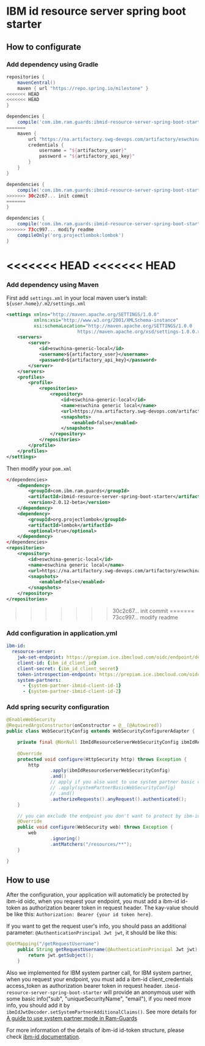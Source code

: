 # IBM id resource server spring boot starter

## How to configurate

### Add dependency using Gradle

```gradle
repositories {
    mavenCentral()
    maven { url "https://repo.spring.io/milestone" }
<<<<<<< HEAD
<<<<<<< HEAD
}

dependencies {
    compile('com.ibm.ram.guards:ibmid-resource-server-spring-boot-starter:0.0.1-beta')
=======
    maven {
        url "https://na.artifactory.swg-devops.com/artifactory/eswchina-generic-local"
        credentials {
            username = "${artifactory_user}"
            password = "${artifactory_api_key}"
        }
    }
}

dependencies {
    compile('com.ibm.ram.guards:ibmid-resource-server-spring-boot-starter:2.0.12-beta')
>>>>>>> 30c2c67... init commit
=======
}

dependencies {
    compile('com.ibm.ram.guards:ibmid-resource-server-spring-boot-starter:0.0.1-beta')
>>>>>>> 73cc997... modify readme
    compileOnly('org.projectlombok:lombok')
}
```

<<<<<<< HEAD
<<<<<<< HEAD
=======
### Add dependency using Maven

First add `settings.xml` in your local maven user’s install: `${user.home}/.m2/settings.xml`

```xml
<settings xmlns="http://maven.apache.org/SETTINGS/1.0.0"
          xmlns:xsi="http://www.w3.org/2001/XMLSchema-instance"
          xsi:schemaLocation="http://maven.apache.org/SETTINGS/1.0.0
                          https://maven.apache.org/xsd/settings-1.0.0.xsd">
    <servers>
        <server>
            <id>eswchina-generic-local</id>
            <username>${artifactory_user}</username>
            <password>${artifactory_api_key}</password>
        </server>
    </servers>
    <profiles>
        <profile>
            <repositories>
                <repository>
                    <id>eswchina-generic-local</id>
                    <name>eswchina generic local</name>
                    <url>https://na.artifactory.swg-devops.com/artifactory/eswchina-generic-local</url>
                    <snapshots>
                        <enabled>false</enabled>
                    </snapshots>
                </repository>
            </repositories>
        </profile>
    </profiles>
</settings>
```

Then modify your `pom.xml`

```xml
</dependencies>
    <dependency>
        <groupId>com.ibm.ram.guards</groupId>
        <artifactId>ibmid-resource-server-spring-boot-starter</artifactId>
        <version>2.0.12-beta</version>
    </dependency>
    <dependency>
        <groupId>org.projectlombok</groupId>
        <artifactId>lombok</artifactId>
        <optional>true</optional>
    </dependency>
</dependencies>
<repositories>
    <repository>
        <id>eswchina-generic-local</id>
        <name>eswchina generic local</name>
        <url>https://na.artifactory.swg-devops.com/artifactory/eswchina-generic-local</url>
        <snapshots>
            <enabled>false</enabled>
        </snapshots>
    </repository>
</repositories>
```

>>>>>>> 30c2c67... init commit
=======
>>>>>>> 73cc997... modify readme
### Add configuration in application.yml

```yml
ibm-id:
  resource-server:
    jwk-set-endpoint: https://prepiam.ice.ibmcloud.com/oidc/endpoint/default/jwks
    client-id: {ibm_id_client_id}
    client-secret: {ibm_id_client_secret}
    token-introspection-endpoint: https://prepiam.ice.ibmcloud.com/oidc/endpoint/default/introspect
    system-partners:
      - {system-partner-ibmid-client-id-1}
      - {system-partner-ibmid-client-id-2}
```

### Add spring security configuration

```java
@EnableWebSecurity
@RequiredArgsConstructor(onConstructor = @__(@Autowired))
public class WebSecurityConfig extends WebSecurityConfigurerAdapter {

    private final @NonNull IbmIdResourceServerWebSecurityConfig ibmIdResourceServerWebSecurityConfig;
    
    @Override
    protected void configure(HttpSecurity http) throws Exception {
        http
                .apply(ibmIdResourceServerWebSecurityConfig)
                .and()
                // apply if you also want to use system partner basic call
                // .apply(systemPartnerBasicWebSecurityConfig)
                // .and()
                .authorizeRequests().anyRequest().authenticated();
    }

    // you can exclude the endpoint you don't want to protect by ibm-id oidc here
    @Override
    public void configure(WebSecurity web) throws Exception {
        web
                .ignoring()
                .antMatchers("/resources/**");
    }

}
```

## How to use

After the configuration, your application will automaticly be protected by ibm-id oidc, when you request your endpoint, you must add a ibm-id id-token as authorization bearer token in request header. The kay-value should be like this: `Authorization: Bearer {your id token here}`.

If you want to get the request user's info, you should pass an additional parameter: `@AuthenticationPrincipal Jwt jwt`, it should be like this:

```java
@GetMapping("/getRequestUsername")
    public String getRequestUsername(@AuthenticationPrincipal Jwt jwt) {
        return jwt.getSubject();
    }
```

Also we implemented for IBM system partner call, for IBM system partner, when you request your endpoint, you must add a ibm-id client_credentials access_token as authorization bearer token in request header. `ibmid-resource-server-spring-boot-starter` will provide an anonymous user with some basic info("sub", "uniqueSecurityName", "email"), if you need more info, you should add it by `ibmIdJwtDecoder.setSystemPartnerAdditionalClaims()`. See more details for [A guide to use system partner mode in Ram-Guards
](https://github.ibm.com/Danube-Engine/RAM-GUARDS/blob/master/guide_to_use_system_call.md)

For more information of the details of ibm-id id-token structure, please check [ibm-id documentation](https://w3-connections.ibm.com/wikis/home?lang=en-us#!/wiki/38e9d23f-e3d9-4ddd-83a6-1e894ca99766/page/Adoption%20Application%20%26%20Quick%20Start%20Guide).
